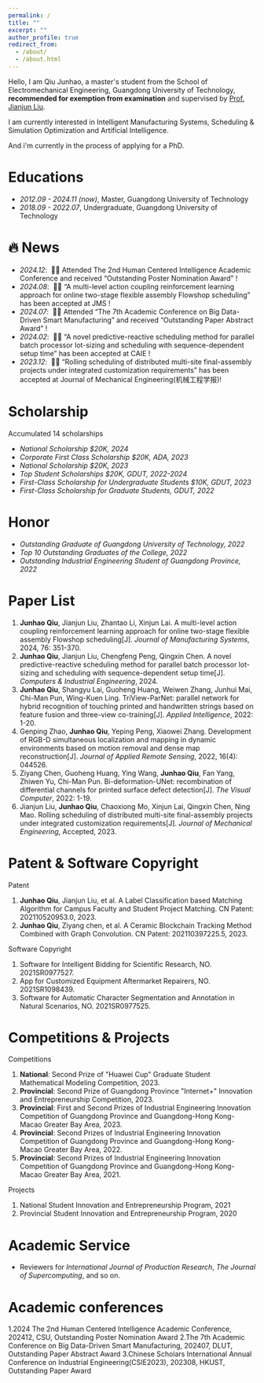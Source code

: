 ```yaml
---
permalink: /
title: ""
excerpt: ""
author_profile: true
redirect_from: 
  - /about/
  - /about.html
---
```


<span class='anchor' id='about-me'></span>

Hello, I am Qiu Junhao, a master's student from the School of Electromechanical Engineering, Guangdong University of Technology, **recommended for exemption from examination** and supervised by [Prof. Jianjun Liu](https://jdgcxy.gdut.edu.cn/info/1099/2006.htm).

I am currently interested in Intelligent Manufacturing Systems, Scheduling & Simulation Optimization and Artificial Intelligence. 

And i'm currently in the process of applying for a PhD.

# Educations
- *2012.09 - 2024.11 (now)*, Master, Guangdong University of Technology
- *2018.09 - 2022.07*, Undergraduate, Guangdong University of Technology

# 🔥 News
- *2024.12*: &nbsp;:clap::clap: Attended The 2nd Human Centered Intelligence Academic Conference and received “Outstanding Poster Nomination Award” ! 
- *2024.08*: &nbsp;:clap::clap: “A multi-level action coupling reinforcement learning approach for online two-stage flexible assembly Flowshop scheduling” has been accepted at JMS ! 
- *2024.07*: &nbsp;:clap::clap: Attended “The 7th Academic Conference on Big Data-Driven Smart Manufacturing” and received “Outstanding Paper Abstract Award” ! 
- *2024.02*: &nbsp;:clap::clap: “A novel predictive-reactive scheduling method for parallel batch processor lot-sizing and scheduling with sequence-dependent setup time” has been accepted at CAIE ! 
- *2023.12*: &nbsp;:clap::clap: “Rolling scheduling of distributed multi-site final-assembly projects under integrated customization requirements” has been accepted at Journal of Mechanical Engineering(机械工程学报)! 

# Scholarship
Accumulated 14 scholarships
- *National Scholarship $20K, 2024*
- *Corporate First Class Scholarship $20K, ADA, 2023*
- *National Scholarship $20K, 2023*
- *Top Student Scholarships $20K, GDUT, 2022-2024*
- *First-Class Scholarship for Undergraduate Students $10K, GDUT, 2023*
- *First-Class Scholarship for Graduate Students, GDUT, 2022*

# Honor
- *Outstanding Graduate of Guangdong University of Technology, 2022*
- *Top 10 Outstanding Graduates of the College, 2022*
- *Outstanding Industrial Engineering Student of Guangdong Province, 2022*



# Paper List
1. **Junhao Qiu**, Jianjun Liu, Zhantao Li, Xinjun Lai. A multi-level action coupling reinforcement learning approach for online two-stage flexible assembly Flowshop scheduling[J]. *Journal of Manufacturing Systems*, 2024, 76: 351-370. 
2. **Junhao Qiu**, Jianjun Liu, Chengfeng Peng, Qingxin Chen. A novel predictive-reactive scheduling method for parallel batch processor lot-sizing and scheduling with sequence-dependent setup time[J]. *Computers & Industrial Engineering*, 2024. 
3. **Junhao Qiu**, Shangyu Lai, Guoheng Huang, Weiwen Zhang, Junhui Mai, Chi-Man Pun, Wing-Kuen Ling. TriView-ParNet: parallel network for hybrid recognition of touching printed and handwritten strings based on feature fusion and three-view co-training[J]. *Applied Intelligence*, 2022: 1-20.
4. Genping Zhao, **Junhao Qiu**, Yeping Peng, Xiaowei Zhang. Development of RGB-D simultaneous localization and mapping in dynamic environments based on motion removal and dense map reconstruction[J]. *Journal of Applied Remote Sensing*, 2022, 16(4): 044526.
5. Ziyang Chen, Guoheng Huang, Ying Wang, **Junhao Qiu**, Fan Yang, Zhiwen Yu, Chi-Man Pun. Bi-deformation-UNet: recombination of differential channels for printed surface defect detection[J]. *The Visual Computer*, 2022: 1-19.
6. Jianjun Liu, **Junhao Qiu**, Chaoxiong Mo, Xinjun Lai, Qingxin Chen, Ning Mao. Rolling scheduling of distributed multi-site final-assembly projects under integrated customization requirements[J]. *Journal of Mechanical Engineering*, Accepted, 2023.

# Patent & Software Copyright
Patent
1. **Junhao Qiu**, Jianjun Liu, et al. A Label Classification based Matching Algorithm for Campus Faculty and Student Project Matching. CN Patent: 202110520953.0, 2023. 
2. **Junhao Qiu**, Ziyang chen, et al. A Ceramic Blockchain Tracking Method Combined with Graph Convolution. CN Patent: 202110397225.5, 2023.

Software Copyright
1. Software for Intelligent Bidding for Scientific Research, NO. 2021SR0977527.
2. App for Customized Equipment Aftermarket Repairers, NO. 2021SR1098439.
3. Software for Automatic Character Segmentation and Annotation in Natural Scenarios, NO. 2021SR0977525.

# Competitions & Projects
Competitions
1. **National**: Second Prize of "Huawei Cup" Graduate Student Mathematical Modeling Competition, 2023.
2. **Provincial**: Second Prize of Guangdong Province "Internet+" Innovation and Entrepreneurship Competition, 2023.
3. **Provincial**: First and Second Prizes of Industrial Engineering Innovation Competition of Guangdong Province and Guangdong-Hong Kong-Macao Greater Bay Area, 2023.
4. **Provincial**: Second Prizes of Industrial Engineering Innovation Competition of Guangdong Province and Guangdong-Hong Kong-Macao Greater Bay Area, 2022.
4. **Provincial**: Second Prizes of Industrial Engineering Innovation Competition of Guangdong Province and Guangdong-Hong Kong-Macao Greater Bay Area, 2021.

Projects
1. National Student Innovation and Entrepreneurship Program, 2021
2. Provincial Student Innovation and Entrepreneurship Program, 2020
   
# Academic Service
- Reviewers for *International Journal of Production Research*, *The Journal of Supercomputing*, and so on.

# Academic conferences
1.2024 The 2nd Human Centered Intelligence Academic Conference, 202412, CSU, Outstanding Poster Nomination Award
2.The 7th Academic Conference on Big Data-Driven Smart Manufacturing, 202407, DLUT, Outstanding Paper Abstract Award
3.Chinese Scholars International Annual Conference on Industrial Engineering(CSIE2023), 202308, HKUST, Outstanding Paper Award

